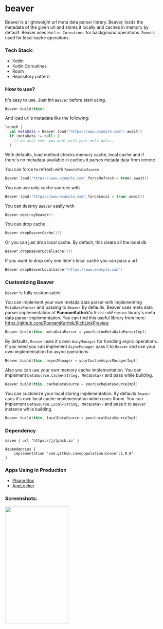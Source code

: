 # beaver
Beaver is a lightweight url meta data parser library. Beaver, loads the metadata of the given url and stores it locally and caches in memory by default. Beaver uses ```Kotlin-Coroutines``` for background operations. ```Room``` is used for local cache operations.

### Tech Stack:
- Kotlin
- Kotlin Coroutines
- Room
- Repository pattern

### How to use?

It's easy to use. Just Init ```Beaver``` before start using.
```kotlin
Beaver.build(this)
```
And load url's metadata like the following:
```kotlin
launch {
  val metaData = Beaver.load("https://www.example.com").await()
  if (metaData != null) {
    // do what ever you want with your meta data..
  }
```
With defaults, load method checks memory cache, local cache and if there's no metadata available in caches it parses metada data from remote. 

You can force to refresh with ```RemoteDataSource```
```kotlin
Beaver.load("https://www.example.com",forceRefresh = true).await()
```

You can use only cache sources with
```kotlin
Beaver.load("https://www.example.com",forceLocal = true).await()
```

You can destroy ```Beaver``` easily with
```kotlin
Beaver.destroyBeaver()
```

You can drop cache
```kotlin
Beaver.dropBeaverCache()()
```

Or you can just drop local cache. By default, this clears all the local db
```kotlin
Beaver.dropBeaverLocalCache()()
```

If you want to drop only one item's local cache you can pass a url
```kotlin
Beaver.dropBeaverLocalCache("https://www.example.com")
```

### Customizing Beaver

```Beaver``` is fully customizable. 

You can implement your own metada data parser with implementing ```MetaDataParser``` and passing to ```Beaver``` By defaults, Beaver uses meta data parser implementation of **PannomKathrik's** ```RichLinkPreview``` library's meta data parser implementation. You can find this useful library from here: https://github.com/PonnamKarthik/RichLinkPreview

```kotlin
Beaver.build(this, metaDataParser = yourCustomMetaDataParserImpl)
```

By defaults, ```Beaver``` uses it's own ```AsnyManager``` for handling async operations. If you need you can implement ```AsyncManager``` pass it to ```Beaver``` and use your own implementation for async operations.
```kotlin
Beaver.build(this, asyncManager = yourCustomAsyncManagerImpl)
```

Also you can use your own memory cache implementation. You can implement ```DataSource.Cache<String, MetaData>?``` and pass while building.
```kotlin
Beaver.build(this, cacheDataSource = yourCacheDataSourceImpl)
```

You can customize your local storing implementation. By defaults ```Beaver``` uses it's own local cache implementation which uses Room. You can implement ```DataSource.Local<String, MetaData>?``` and pass it to ```Beaver``` instance while building.
```kotlin
Beaver.build(this, localDataSource = yourLocalDataSourceImpl)
```

### Dependency<br>
```
maven { url 'https://jitpack.io' }
```
```
dependencies {
    implementation 'com.github.savepopulation:beaver:1.0.0'
}
``` 

### Apps Using in Production
- [Phone Box](https://play.google.com/store/apps/details?id=com.raqun.phonebox)
- [AppLocker](https://play.google.com/store/apps/details?id=com.momentolabs.app.security.applocker)

### Screenshots:
<img src="https://github.com/savepopulation/beaver/blob/master/art/ss1.png"
height="384" width="210">




















